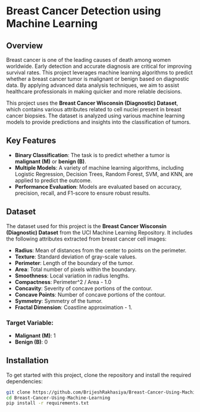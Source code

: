 # Breast Cancer Detection using Machine Learning

## Overview

Breast cancer is one of the leading causes of death among women worldwide. Early detection and accurate diagnosis are critical for improving survival rates. This project leverages machine learning algorithms to predict whether a breast cancer tumor is malignant or benign based on diagnostic data. By applying advanced data analysis techniques, we aim to assist healthcare professionals in making quicker and more reliable decisions.

This project uses the **Breast Cancer Wisconsin (Diagnostic) Dataset**, which contains various attributes related to cell nuclei present in breast cancer biopsies. The dataset is analyzed using various machine learning models to provide predictions and insights into the classification of tumors.

## Key Features

- **Binary Classification**: The task is to predict whether a tumor is **malignant (M)** or **benign (B)**.
- **Multiple Models**: A variety of machine learning algorithms, including Logistic Regression, Decision Trees, Random Forest, SVM, and KNN, are applied to predict the outcome.
- **Performance Evaluation**: Models are evaluated based on accuracy, precision, recall, and F1-score to ensure robust results.

## Dataset

The dataset used for this project is the **Breast Cancer Wisconsin (Diagnostic) Dataset** from the UCI Machine Learning Repository. It includes the following attributes extracted from breast cancer cell images:

- **Radius**: Mean of distances from the center to points on the perimeter.
- **Texture**: Standard deviation of gray-scale values.
- **Perimeter**: Length of the boundary of the tumor.
- **Area**: Total number of pixels within the boundary.
- **Smoothness**: Local variation in radius lengths.
- **Compactness**: Perimeter^2 / Area - 1.0
- **Concavity**: Severity of concave portions of the contour.
- **Concave Points**: Number of concave portions of the contour.
- **Symmetry**: Symmetry of the tumor.
- **Fractal Dimension**: Coastline approximation - 1.

### Target Variable:
- **Malignant (M)**: 1
- **Benign (B)**: 0

## Installation

To get started with this project, clone the repository and install the required dependencies:

```bash
git clone https://github.com/BrijeshRakhasiya/Breast-Cancer-Using-Machine-Learning.git
cd Breast-Cancer-Using-Machine-Learning
pip install -r requirements.txt
```
